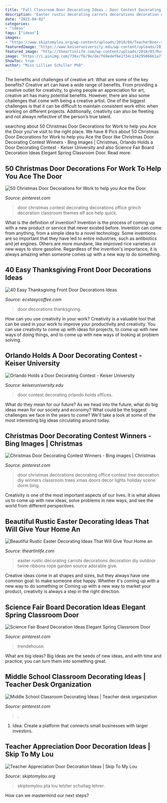 ```yaml
---
title: "Fall Classroom Door Decorating Ideas : Door Contest Decorating Orlando Holds Offices"
description: "Easter rustic decorating carrots decorations decoration diy outdoor twine ribbons rope garden source adorable give"
date: "2023-04-02"
categories:
- "ideas"
tags: ["ideas"]
images:
- "https://www.skiptomylou.org/wp-content/uploads/2010/04/TeacherDoor-superstar-1.jpg"
featuredImage: "https://www.keiseruniversity.edu/wp-content/uploads/2015/12/Door-decorating-contest-Dec.-2015-4.jpg"
featured_image: "http://theartinlife.com/wp-content/uploads/2018/03/Rustic-Easter-Decorating-5-The-ART-In-LIFE-1.jpg"
image: "https://i.pinimg.com/736x/f6/9e/de/f69edef6e1f34c13429506661a7799cd--christmas-door-decorating-contest-bulletin-boards.jpg"
ShowToc: true
author: "Miss Lillian Schiller PhD"
---
```



The benefits and challenges of creative art: What are some of the key benefits?
Creative art can have a wide range of benefits. From providing a creative outlet for creativity, to giving people an appreciation for art, creative art has many potential benefits. However, there are also some challenges that come with being a creative artist. One of the biggest challenges is that it can be difficult to maintain consistent work ethic when working on different projects. Additionally, creativity can also be fleeting and not always reflective of the person’s true talent.

	

		
searching about 50 Christmas Door Decorations for Work to help you Ace the Door you've visit to the right place. We have 8 Pics about 50 Christmas Door Decorations for Work to help you Ace the Door like Christmas Door Decorating Contest Winners - Bing images | Christmas, Orlando Holds a Door Decorating Contest - Keiser University and also Science Fair Board Decoration Ideas Elegant Spring Classroom Door. Read more:
		
    
## 50 Christmas Door Decorations For Work To Help You Ace The Door

<img loading=lazy src="https://i.pinimg.com/736x/4a/9f/b1/4a9fb150af2c2b69c704475ba2da1c69.jpg" onerror="this.onerror=null;this.src='https://tse4.mm.bing.net/th?id=OIP.agY5djwmdJbXRgsf8OUNTAHaJ4&amp;pid=15.1';" alt="50 Christmas Door Decorations for Work to help you Ace the Door">

_Source: pinterest.com_

>door christmas contest decorating decorations office grinch decoration classroom themes elf ace help quick. 

	

What is the definition of invention?
Invention is the process of coming up with a new product or service that never existed before. Invention can come from anything, from a simple idea to a novel technology. Some inventions are so important that they have led to entire industries, such as antibiotics and jet engines. Others are more mundane, like improved rice varieties or new ways to store gasoline. Regardless of the invention's importance, it is always amazing when someone comes up with a new way to do something.

    
## 40 Easy Thanksgiving Front Door Decorations Ideas

<img loading=lazy src="https://i1.wp.com/www.ecstasycoffee.com/wp-content/uploads/2016/10/Thanksgiving-Front-Door-Decorations-Ideas-11.jpg" onerror="this.onerror=null;this.src='https://tse2.mm.bing.net/th?id=OIP.dj2HYg9eTNueSNF-1vowSQHaLL&amp;pid=15.1';" alt="40 Easy Thanksgiving Front Door Decorations Ideas">

_Source: ecstasycoffee.com_

>door decorations thanksgiving. 

	

How can you use creativity in your work?
Creativity is a valuable tool that can be used in your work to improve your productivity and creativity. You can use creativity to come up with ideas for projects, to come up with new ways of doing things, and to come up with new ways of looking at problem solving.

    
## Orlando Holds A Door Decorating Contest - Keiser University

<img loading=lazy src="https://www.keiseruniversity.edu/wp-content/uploads/2015/12/Door-decorating-contest-Dec.-2015-4.jpg" onerror="this.onerror=null;this.src='https://tse3.mm.bing.net/th?id=OIP.OauNqdWD20_Wj-GGuXF0CgHaNK&amp;pid=15.1';" alt="Orlando Holds a Door Decorating Contest - Keiser University">

_Source: keiseruniversity.edu_

>door contest decorating orlando holds offices. 

	

What do they mean for our future?
As we head into the future, what do big ideas mean for our society and economy? What could be the biggest challenges we face in the years to come? We'll take a look at some of the most interesting big ideas circulating around today.

    
## Christmas Door Decorating Contest Winners - Bing Images | Christmas

<img loading=lazy src="https://i.pinimg.com/736x/f6/9e/de/f69edef6e1f34c13429506661a7799cd--christmas-door-decorating-contest-bulletin-boards.jpg" onerror="this.onerror=null;this.src='https://tse4.mm.bing.net/th?id=OIP.7kHaBxXS_wemFNdjlCTUHwHaJ3&amp;pid=15.1';" alt="Christmas Door Decorating Contest Winners - Bing images | Christmas">

_Source: pinterest.com_

>door christmas decorations decorating office contest tree decoration diy winners classroom trees xmas doors decor lights holiday scene dorm bing. 

	

Creativity is one of the most important aspects of our lives. It is what allows us to come up with new ideas, solve problems in new ways, and see the world from different perspectives.

    
## Beautiful Rustic Easter Decorating Ideas That Will Give Your Home An

<img loading=lazy src="http://theartinlife.com/wp-content/uploads/2018/03/Rustic-Easter-Decorating-5-The-ART-In-LIFE-1.jpg" onerror="this.onerror=null;this.src='https://tse1.mm.bing.net/th?id=OIP.kU54zlGkh5YOSN5AjKgwUQHaLL&amp;pid=15.1';" alt="Beautiful Rustic Easter Decorating Ideas That Will Give Your Home an">

_Source: theartinlife.com_

>easter rustic decorating carrots decorations decoration diy outdoor twine ribbons rope garden source adorable give. 

	

Creative ideas come in all shapes and sizes, but they always have one common goal: to make someone else happy. Whether it's coming up with a new way to do something or Coming up with a new way to market your product, creativity is always a step in the right direction.

    
## Science Fair Board Decoration Ideas Elegant Spring Classroom Door

<img loading=lazy src="https://i.pinimg.com/736x/83/86/a6/8386a6905aa0cc7cbfc537280d8560b3.jpg" onerror="this.onerror=null;this.src='https://tse3.mm.bing.net/th?id=OIP.cbG5bktdYOqRIwEsO3l3-QHaNH&amp;pid=15.1';" alt="Science Fair Board Decoration Ideas Elegant Spring Classroom Door">

_Source: pinterest.com_

>trendehouse. 

	

What are big ideas?
Big Ideas are the seeds of new ideas, and with time and practice, you can turn them into something great.

    
## Middle School Classroom Decorating Ideas | Teacher Desk Organization

<img loading=lazy src="https://i.pinimg.com/736x/6b/75/63/6b75632bc1463b37fc1dc1ea25d2f285.jpg" onerror="this.onerror=null;this.src='https://tse1.mm.bing.net/th?id=OIP.0TVrbJKke_cM_r1aN9iczgHaJ3&amp;pid=15.1';" alt="Middle School Classroom Decorating Ideas | Teacher desk organization">

_Source: pinterest.com_

>. 

	

1. Idea: Create a platform that connects small businesses with larger investors.

    
## Teacher Appreciation Door Decoration Ideas | Skip To My Lou

<img loading=lazy src="https://www.skiptomylou.org/wp-content/uploads/2010/04/TeacherDoor-superstar-1.jpg" onerror="this.onerror=null;this.src='https://tse1.mm.bing.net/th?id=OIP.cYkg-tU2Kjc2ahS02dihHwAAAA&amp;pid=15.1';" alt="Teacher Appreciation Door Decoration Ideas | Skip To My Lou">

_Source: skiptomylou.org_

>skiptomylou pta lou letzter schultag lehrer. 

	

How can we mastermind our next steps?

